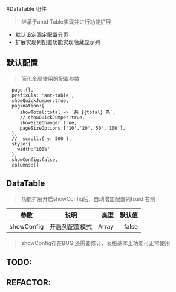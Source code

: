 #DataTable 组件

 > 继承于antd Table实现并进行功能扩展

 * 默认设定固定配置分页
 * 扩展实现列配置功能实现隐藏显示列


## 默认配置

> 简化全局使用的配置参数

```
  page:{},
  prefixCls: 'ant-table',
  showQuickJumper:true,
  pagination:{
     showTotal:total => `共 ${total} 条`,
     // showQuickJumper:true,
     showSizeChanger:true,
     pageSizeOptions:['10','20','50','100'],
  },
  //  scroll:{ y: 500 },
  style:{
    width:"100%"
  },
  showConfig:false,
  columns:[]

```


## DataTable

> 功能扩展开启showConfig后，自动增加配置列fixed 右侧


| 参数 | 说明 | 类型 | 默认值 |
| - | :-: | -: | -: |
| showConfig | 开启列配置模式 | Array  | false  |

>showConfig存在BUG 还需要修订，表格基本上功能可正常使用

## TODO:



## REFACTOR:
